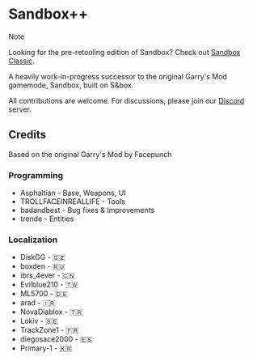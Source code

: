 # Sandbox++
> [!NOTE]
> Looking for the pre-retooling edition of Sandbox? Check out [Sandbox Classic](https://github.com/Softsplit/sandbox-classic).

A heavily work-in-progress successor to the original Garry's Mod gamemode, Sandbox, built on S&box.

All contributions are welcome. For discussions, please join our [Discord](https://discord.gg/rbCJdZjewf) server.

## Credits
Based on the original Garry's Mod by Facepunch

### Programming
* Asphaltian - Base, Weapons, UI
* TROLLFACEINREALLIFE - Tools
* badandbest - Bug fixes & Improvements
* trende - Entities

### Localization
* DiskGG - 🇨🇿
* boxden - 🇷🇺
* ibrs_4ever - 🇨🇳
* Evilblue210 - 🇹🇼
* ML5700 - 🇩🇪
* arad - 🇮🇷
* NovaDiablox - 🇹🇷
* Lokiv - 🇸🇪
* TrackZone1 - 🇫🇷
* diegosace2000 - 🇪🇸
* Primary-1 - 🇰🇷
